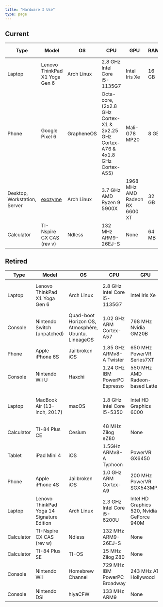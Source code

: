 ```yaml
---
title: "Hardware I Use"
type: page
---
```



## Current
| Type | Model | OS | CPU | GPU | RAM | Time used |
| --- | --- | --- | --- | --- | --- | --- |
| Laptop | Lenovo ThinkPad X1 Yoga Gen 6 | Arch Linux | 2.8 GHz Intel Core i5-1135G7 | Intel Iris Xe | 16 GB | 2022-05-18 to now |
| Phone | Google Pixel 6 | GrapheneOS | Octa-core, (2x2.8 GHz Cortex-X1 & 2x2.25 GHz Cortex-A76 & 4x1.8 GHz Cortex-A55) | Mali-G78 MP20 | 8 GB | 2022-03-19 to now |
| Desktop, Workstation, Server | [exozyme](https://exozy.me) | Arch Linux | 3.7 GHz AMD Ryzen 9 5900X | 1968 MHz AMD Radeon RX 6600 XT | 32 GB | 2021-03-27 to now |
| Calculator | TI-Nspire CX CAS (rev v) | Ndless | 132 MHz ARM9-26EJ-S | None | 64 MB | 2017-05 to now |

## Retired
| Type | Model | OS | CPU | GPU | RAM | Time used |
| --- | --- | --- | --- | --- | --- | --- |
| Laptop | Lenovo ThinkPad X1 Yoga Gen 6 | Arch Linux | 2.8 GHz Intel Core i5-1135G7 | Intel Iris Xe | 8 GB | 2022-05-11 to 2022-05-18 (defective) |
| Console | Nintendo Switch (unpatched) | Quad-boot Horizon OS, Atmosphère, Ubuntu, LineageOS | 1.02 GHz ARM Cortex-A57 | 768 MHz Nvidia GM20B | 4 GB | 2020-03-03 to 2022-06-10 |
| Phone | Apple iPhone 6S | Jailbroken iOS | 1.85 GHz ARMv8-A Twister | 650 MHz PowerVR Series7XT | 2 GB | 2020 to 2022-03-19 |
| Console | Nintendo Wii U | Haxchi | 1.24 GHz IBM PowerPC Espresso | 550 MHz AMD Radeon-based Latte | 2 GB | 2019-07 to 2022-02-15 |
| Laptop | MacBook Air (13-inch, 2017) | macOS | 1.8 GHz Intel Core i5-5350 | Intel HD Graphics 6000 | 8 GB | 2018-09 to 2022-05-13 (school property) |
| Calculator | TI-84 Plus CE | Cesium | 48 MHz Zilog eZ80 | None | 4 MB | 2018-05 to now |
| Tablet | iPad Mini 4 | iOS | 1.5GHz ARMv8-A Typhoon | PowerVR GX6450 | 2 GB | 2017-08 to 2018-05 (school property) |
| Phone | Apple iPhone 4S | Jailbroken iOS | 1.0 GHz ARM Cortex-A9 | 200 MHz PowerVR SGX543MP2 | 512 MB | 2017 |
| Laptop | Lenovo ThinkPad Yoga 14 Signature Edition | Arch Linux | 2.3 GHz Intel Core i5-6200U | Intel HD Graphics 520, Nvidia GeForce 940M | 8 GB | 2016-08 to 2022-05-08 |
| Calculator | TI-Nspire CX CAS (rev w) | Ndless | 132 MHz ARM9-26EJ-S | None | 64 MB | 2016-04 to now |
| Calculator | TI-84 Plus SE | TI-OS | 15 MHz Zilog Z80 | None | 128 KB | 2014 to 2021 |
| Console | Nintendo Wii | Homebrew Channel | 729 MHz IBM PowerPC Broadway | 243 MHz ATI Hollywood | 88 MB | 2010 to now |
| Console | Nintendo DSi | hiyaCFW | 133 MHz ARM9 | None | 16 MB | 2009 to now |

